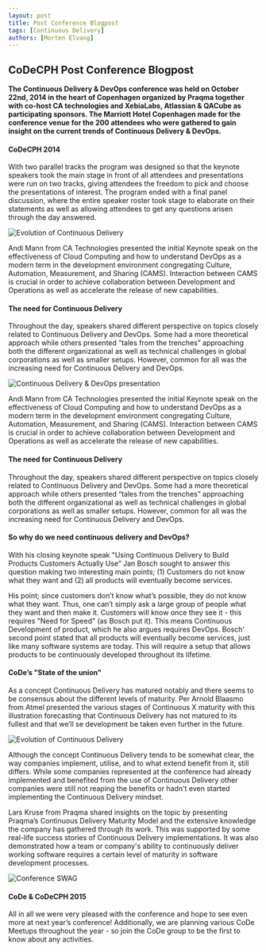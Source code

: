 ```yaml
---
layout: post
title: Post Conference Blogpost
tags: [Continuous Delivery]
authors: [Morten Elvang]
---
```


## CoDeCPH Post Conference Blogpost

**The Continuous Delivery & DevOps conference was held on October 22nd, 2014 in the heart of Copenhagen organized by Praqma together with co-host CA technologies and XebiaLabs, Atlassian & QACube as participating sponsors. The Marriott Hotel Copenhagen made for the conference venue for the 200 attendees who were gathered to gain insight on the current trends of Continuous Delivery & DevOps.**

#### CoDeCPH 2014

With two parallel tracks the program was designed so that the keynote speakers took the main stage in front of all attendees and presentations were run on two tracks, giving attendees the freedom to pick and choose the presentations of interest. The program ended with a final panel discussion, where the entire speaker roster took stage to elaborate on their statements as well as allowing attendees to get any questions arisen through the day answered.

![Evolution of Continuous Delivery]({{site.root}}/images/welcome.jpg)

Andi Mann from CA Technologies presented the initial Keynote speak on the effectiveness of Cloud Computing and how to understand DevOps as a modern term in the development environment congregating Culture, Automation, Measurement, and Sharing (CAMS). Interaction between CAMS is crucial in order to achieve collaboration between Development and Operations as well as accelerate the release of new capabilities.

#### The need for Continuous Delivery
Throughout the day, speakers shared different perspective on topics closely related to Continuous Delivery and DevOps. Some had a more theoretical approach while others presented “tales from the trenches” approaching both the different organizational as well as technical challenges in global corporations as well as smaller setups. However, common for all was the increasing need for Continuous Delivery and DevOps.

![Continuous Delivery & DevOps presentation]({{site.root}}/images/pres.jpg)

Andi Mann from CA Technologies presented the initial Keynote speak on the effectiveness of Cloud Computing and how to understand DevOps as a modern term in the development environment congregating Culture, Automation, Measurement, and Sharing (CAMS). Interaction between CAMS is crucial in order to achieve collaboration between Development and Operations as well as accelerate the release of new capabilities.

#### The need for Continuous Delivery
Throughout the day, speakers shared different perspective on topics closely related to Continuous Delivery and DevOps. Some had a more theoretical approach while others presented “tales from the trenches” approaching both the different organizational as well as technical challenges in global corporations as well as smaller setups. However, common for all was the increasing need for Continuous Delivery and DevOps.

#### So why do we need continuous delivery and DevOps?
With his closing keynote speak "Using Continuous Delivery to Build Products Customers Actually Use” Jan Bosch sought to answer this question making two interesting main points; (1) Customers do not know what they want and (2) all products will eventually become services.

His point; since customers don’t know what’s possible, they do not know what they want. Thus, one can’t simply ask a large group of people what they want and then make it. Customers will know once they see it - this requires "Need for Speed" (as Bosch put it). This means Continuous Development of product, which he also argues requires DevOps.
Bosch' second point stated that all products will eventually become services, just like many software systems are today. This will require a setup that allows products to be continuously developed throughout its lifetime.

#### CoDe’s "State of the union"
As a concept Continuous Delivery has matured notably and there seems to be consensus about the different levels of maturity. Per Arnold Blaasmo from Atmel presented the various stages of Continuous X maturity with this illustration forecasting that Continuous Delivery has not matured to its fullest and that we’ll se development be taken even further in the future.

![Evolution of Continuous Delivery]({{site.root}}/images/evolution.jpg)

Although the concept Continuous Delivery tends to be somewhat clear, the way companies implement, utilise, and to what extend benefit from it, still differs. While some companies represented at the conference had already implemented and benefited from the use of Continuous Delivery other companies were still not reaping the benefits or hadn't even started implementing the Continuous Delivery mindset.

Lars Kruse from Praqma shared insights on the topic by presenting Praqma’s Continuous Delivery Maturity Model and the extensive knowledge the company has gathered through its work. This was supported by some real-life success stories of Continuous Delivery implementations. It was also demonstrated how a team or company's ability to continuously deliver working software requires a certain level of maturity in software development processes.

![Conference SWAG]({{site.root}}/images/giveaway.jpg)

#### CoDe & CoDeCPH 2015
All in all we were very pleased with the conference and hope to see even more at next year’s conference! Additionally, we are planning various CoDe Meetups throughout the year - so join the CoDe group to be the first to know about any activities.
